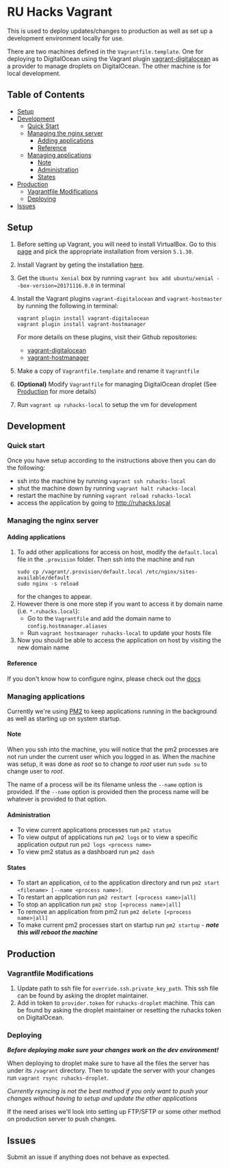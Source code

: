 # RU Hacks Vagrant

This is used to deploy updates/changes to production as well as set up a development environment locally for use.

There are two machines defined in the `Vagrantfile.template`. One for deploying to DigitalOcean using the Vagrant plugin [vagrant-digitalocean](https://github.com/devopsgroup-io/vagrant-digitalocean) as a provider to manage droplets on DigitalOcean. The other machine is for local development.

## Table of Contents
- [Setup](#setup)
- [Development](#development)
  - [Quick Start](#quick-start)
  - [Managing the nginx server](#managing-the-nginx-server)
    - [Adding applications](#adding-applications)
    - [Reference](#reference)
  - [Managing applications](#managing-applications)
    - [Note](#note)
    - [Administration](#administration)
    - [States](#states)
- [Production](#production)
  - [Vagrantfile Modifications](#vagrantfile-modifications)
  - [Deploying](#deploying)
- [Issues](#issues)

## Setup

1. Before setting up Vagrant, you will need to install VirtualBox. Go to this [page](https://www.virtualbox.org/wiki/Download_Old_Builds_5_1) and pick the appropriate installation from version `5.1.30`.
2. Install Vagrant by geting the installation [here](https://releases.hashicorp.com/vagrant/2.0.1/).
3. Get the `Ubuntu Xenial` box by running `vagrant box add ubuntu/xenial --box-version=20171116.0.0` in terminal
4. Install the Vagrant plugins `vagrant-digitalocean` and `vagrant-hostmaster` by running the following in terminal:
    ```
    vagrant plugin install vagrant-digitalocean
    vagrant plugin install vagrant-hostmanager
    ```

    For more details on these plugins, visit their Github repositories:
    - [vagrant-digitalocean](https://github.com/devopsgroup-io/vagrant-digitalocean/)
    - [vagrant-hostmanager](https://github.com/devopsgroup-io/vagrant-hostmanager)
5. Make a copy of `Vagrantfile.template` and rename it `Vagrantfile`
6. __(Optional)__ Modify `Vagrantfile` for managing DigitalOcean droplet (See [Production](#production) for more details)
7. Run `vagrant up ruhacks-local` to setup the vm for development

## Development

### Quick start

Once you have setup according to the instructions above then you can do the following:
- ssh into the machine by running `vagrant ssh ruhacks-local`
- shut the machine down by running `vagrant halt ruhacks-local`
- restart the machine by running `vagrant reload ruhacks-local`
- access the application by going to http://ruhacks.local

### Managing the nginx server

#### Adding applications

1. To add other applications for access on host, modify the `default.local` file in the `.provision` folder. Then ssh into the machine and run
    ```
    sudo cp /vagrant/.provision/default.local /etc/nginx/sites-available/default
    sudo nginx -s reload
    ```
    for the changes to appear.
2. However there is one more step if you want to access it by domain name (i.e. `*.ruhacks.local`):
    - Go to the `Vagrantfile` and add the domain name to `config.hostmanager.aliases`
    - Run `vagrant hostmanager ruhacks-local` to update your hosts file
3. Now you should be able to access the application on host by visiting the new domain name

#### Reference

If you don't know how to configure nginx, please check out the [docs](http://nginx.org/en/docs/)

### Managing applications

Currently we're using [PM2](http://pm2.keymetrics.io/) to keep applications running in the background as well as starting up on system startup.

#### Note

When you ssh into the machine, you will notice that the pm2 processes are not run under the current user which you logged in as. When the machine was setup, it was done as _root_ so to change to _root_ user run `sudo su` to change user to _root_.

The name of a process will be its filename unless the `--name` option is provided. If the `--name` option is provided then the process name will be whatever is provided to that option.

#### Administration
- To view current applications processes run `pm2 status`
- To view output of applications run `pm2 logs` or to view a specific application output run `pm2 logs <process name>`
- To view pm2 status as a dashboard run `pm2 dash`

#### States
- To start an application, `cd` to the application directory and run `pm2 start <filename> [--name <process name>]`.
- To restart an application run `pm2 restart [<process name>|all]`
- To stop an application run `pm2 stop [<process name>|all]`
- To remove an application from pm2 run `pm2 delete [<process name>|all]`
- To make current pm2 processes start on startup run `pm2 startup` - ___note this will reboot the machine___

## Production

### Vagrantfile Modifications

1. Update path to ssh file for `override.ssh.private_key_path`. This ssh file can be found by asking the droplet maintainer.
2. Add in token to `provider.token` for `ruhacks-droplet` machine. This can be found by asking the droplet maintainer or resetting the ruhacks token on DigitalOcean.

### Deploying

___Before deploying make sure your changes work on the dev environment!___

When deploying to droplet make sure to have all the files the server has under its `/vagrant` directory. Then to update the server with your changes run `vagrant rsync ruhacks-droplet`.

_Currently rsyncing is not the best method if you only want to push your changes without having to setup and update the other applications_

If the need arises we'll look into setting up FTP/SFTP or some other method on production server to push changes.

## Issues

Submit an issue if anything does not behave as expected.